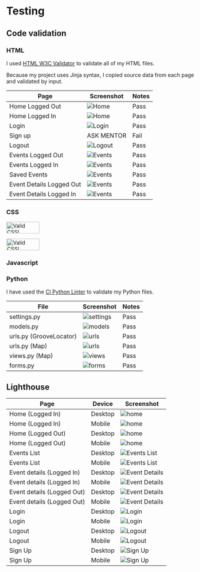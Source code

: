 # Testing

## Code validation

### HTML

I used [HTML W3C Validator](https://validator.w3.org) to validate all of my HTML files.

Because my project uses Jinja syntax, I copied source data from each page and validated by input.


| Page | Screenshot | Notes |
| --- | --- | --- |
|Home Logged Out  | ![Home](documentation/testing/home_logged_out.png)|Pass |
|Home Logged In  | ![Home](documentation/testing/home_logged_in.png)|Pass |
|Login | ![Login](documentation/testing/login_page.png)|Pass |
|Sign up|   ASK MENTOR|Fail |
|Logout  | ![Logout](documentation/testing/signout_page.png)|Pass |
|Events Logged Out  | ![Events](documentation/testing/events_logged_out.png)|Pass |
|Events Logged In  | ![Events](documentation/testing/events_logged_in.png)|Pass |
|Saved Events | ![Events](documentation/testing/saved_events_logged_in.png)|Pass |
|Event Details Logged Out | ![Events](documentation/testing/event_details_logged_out.png)|Pass |
|Event Details Logged In | ![Events](documentation/testing/event_details_logged_in.png)|Pass |


### CSS

<p>
    <a href="http://jigsaw.w3.org/css-validator/check/referer">
        <img style="border:0;width:88px;height:31px"
            src="http://jigsaw.w3.org/css-validator/images/vcss"
            alt="Valid CSS!">
    </a>
</p>
<p>
<a href="http://jigsaw.w3.org/css-validator/check/referer">
    <img style="border:0;width:88px;height:31px"
        src="http://jigsaw.w3.org/css-validator/images/vcss-blue"
        alt="Valid CSS!">
    </a>
</p>
        
      


### Javascript

### Python

I have used the [CI Python Linter](https://pep8ci.herokuapp.com) to validate my Python files.

| File | Screenshot | Notes |
| --- | --- | --- |
| settings.py | ![settings](documentation/testing/settings.png) | Pass|
| models.py | ![models](documentation/testing/models.png) | Pass |
| urls.py (GrooveLocator) | ![urls](documentation/testing/main_urls.png) | Pass |
| urls.py (Map) | ![urls](documentation/testing/urls_map.png) | Pass |
| views.py (Map) | ![views](documentation/testing/views.png) | Pass |
| forms.py | ![forms](documentation/testing/forms.png) | Pass |

## Lighthouse

| Page | Device | Screenshot|
| --- | --- | --- |
| Home (Logged In) | Desktop | ![home](documentation/testing/lighthouse_home_logged_in_desktop.png)  |
| Home (Logged In) | Mobile | ![home](documentation/testing/lighthouse_home_logged_in_mobile.png)  |
| Home (Logged Out) | Desktop | ![home](documentation/testing/lighthouse_home_logged_out_desktop.png)  |
| Home (Logged Out) | Mobile | ![home](documentation/testing/lighthouse_home_logged_out_mobile.png)  |
| Events List | Desktop | ![Events List](documentation/testing/lighthouse_events_list_desktop.png)  |
| Events List | Mobile | ![Events List](documentation/testing/lighthouse_events_list_mobile.png)  |
| Event details (Logged In) | Desktop | ![Event Details](documentation/testing/lighthouse_event_details_logged_in_desktop.png)  |
| Event details (Logged In) | Mobile | ![Event Details](documentation/testing/lighthouse_event_details_logged_in_mobile.png)  |
| Event details (Logged Out) | Desktop | ![Event Details](documentation/testing/lighthouse_event_details_logged_out_desktop.png)  |
| Event details (Logged Out) | Mobile | ![Event Details](documentation/testing/lighthouse_event_details_logged_out_desktop.png)  |
| Login | Desktop | ![Login](documentation/testing/lighthouse_login_desktop.png)  |
| Login | Mobile | ![Login](documentation/testing/lighthouse_login_mobile.png)  |
| Logout | Desktop | ![Logout](documentation/testing/lighthouse_logout_desktop.png)  |
| Logout | Mobile | ![Logout](documentation/testing/lighthouse_logout_mobile.png)  |
| Sign Up| Desktop | ![Sign Up](documentation/testing/lighthouse_signup_desktop.png)  |
| Sign Up| Mobile | ![Sign Up](documentation/testing/lighthouse_signup_mobile.png)  |






